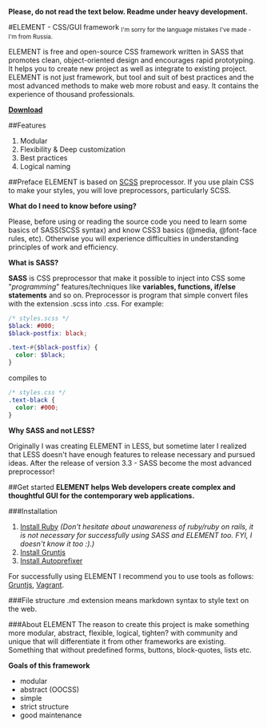 **Please, do not read the text below. Readme under heavy development.**

#ELEMENT - CSS/GUI framework
<sub>I'm sorry for the language mistakes I've made - I'm from Russia.</sub>

ELEMENT is free and open-source CSS framework written in SASS that promotes clean, object-oriented design and encourages rapid prototyping. It helps you to create new project as well as integrate to existing project. ELEMENT is not just framework, but tool and suit of best practices and the most advanced methods to make web more robust and easy. It contains the experience of thousand professionals.

**[Download](https://github.com/kalopsia/element/archive/master.zip)**

##Features
1. Modular
2. Flexibility & Deep customization
3. Best practices
4. Logical naming


##Preface
ELEMENT is based on [SCSS](sass-lang.com) preprocessor. If you use plain CSS to make your styles, you will love preprocessors, particularly SCSS.

**What do I need to know before using?**

Please, before using or reading the source code you need to learn some basics of SASS(SCSS syntax) and know CSS3 basics (@media, @font-face rules, etc). 
Otherwise you will experience difficulties in understanding principles of work and efficiency.

**What is SASS?**

**SASS** is CSS preprocessor that make it possible to inject into CSS some "*programming*" features/techniques like  **variables, functions, if/else statements** and so on. Preprocessor is program that simple convert files with the extension .scss into .css. For example: 
```SCSS
/* styles.scss */
$black: #000;
$black-postfix: black;

.text-#{$black-postfix} {
  color: $black;
}
``` 
compiles to
```CSS
/* styles.css */
.text-black {
  color: #000;
}
```
**Why SASS and not LESS?**

Originally I was creating ELEMENT in LESS, but sometime later I realized that LESS doesn't have enough features to release necessary and pursued ideas. After the release of version 3.3 - SASS become the most advanced preprocessor! 


##Get started
**ELEMENT helps Web developers create complex and thoughtful GUI for the contemporary web applications.**


###Installation
1. [Install Ruby]()
*(Don't hesitate about unawareness of ruby/ruby on rails, it is not necessary for successfully using SASS and ELEMENT too. FYI, I doesn't know it too :).)*
2. [Install Gruntjs]()
3. [Install Autoprefixer]()

For successfully using ELEMENT I recommend you to use tools as follows: [Gruntjs](gruntjs.com), [Vagrant](vagrantup.com).


###File structure
.md extension means markdown syntax to style text on the web.


###About ELEMENT
The reason to create this project is make something more modular, abstract, flexible, logical, tighten? with community and unique that will differentiate it from other frameworks are existing. Something that without predefined forms, buttons, block-quotes, lists etc.


**Goals of this framework**
- modular
- abstract (OOCSS)
- simple
- strict structure
- good maintenance



